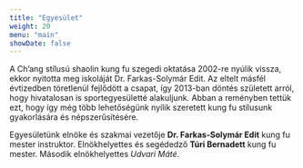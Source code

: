 ```yaml
---
title: "Egyesület"
weight: 20
menu: "main"
showDate: false
---
```

A Ch’ang stílusú shaolin kung fu szegedi oktatása 2002-re nyúlik vissza, ekkor nyitotta meg iskoláját Dr. Farkas-Solymár Edit. Az eltelt másfél évtizedben töretlenül fejlődött a csapat, így 2013-ban döntés született arról, hogy hivatalosan is sportegyesületté alakuljunk. Abban a reményben tettük ezt, hogy így még több lehetőségünk nyílik szeretett kung fu stílusunk gyakorlására és népszerűsítésére.

Egyesületünk elnöke és szakmai vezetője **Dr. Farkas-Solymár Edit** kung fu mester instruktor. Elnökhelyettes és segédedző **Túri Bernadett** kung fu mester. Második elnökhelyettes *Udvari Máté*.
